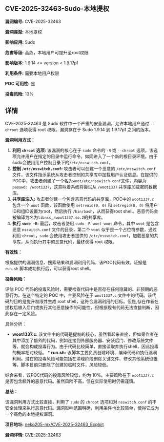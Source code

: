 ## CVE-2025-32463-Sudo-本地提权

**漏洞编号:** CVE-2025-32463

**漏洞类型:** 本地提权

**影响应用:** Sudo

**危害等级:** 高危，本地用户可提升至root权限

**影响版本:** 1.9.14 <= version < 1.9.17p1

**利用条件:** 需要本地用户权限

**POC 可用性:** 是

**投毒风险:** 10%

## 详情

CVE-2025-32463 是 Sudo 软件中一个严重的安全漏洞，允许本地用户通过 `--chroot` 选项获得 root 权限。漏洞存在于 Sudo 1.9.14 到 1.9.17p1 之间的版本。

**漏洞利用方式：**

1.  **利用 `chroot` 选项:** 该漏洞的核心在于 `sudo` 命令的 `-R` 或 `--chroot` 选项，该选项允许用户在指定的目录中运行命令，如同进入了一个新的根目录环境。由于sudo会使用用户控制目录下的`/etc/nsswitch.conf`。
2.  **控制 `/etc/nsswitch.conf`:** 攻击者可以创建一个恶意的 `/etc/nsswitch.conf` 文件，该文件指示系统从攻击者控制的共享库中加载用户认证信息。在提供的POC中，攻击者创建了一个名为`woot/etc/nsswitch.conf`文件，内容为 `passwd: /woot1337`，这意味着系统将尝试从 `/woot1337` 共享库加载密码数据库。
3.  **共享库注入:** 攻击者创建一个包含恶意代码的共享库，POC中的 `woot1337.c` 包含一个 `woot` 函数，该函数使用 `setreuid(0, 0)` 和 `setregid(0, 0)` 将用户ID和组ID设置为root，然后执行 `/bin/bash`，从而获得root shell。恶意代码会被编译为名为`libnss_/woot1337.so.2`的共享库。
4.  **执行 `sudo -R`:** 最后，攻击者使用 `sudo -R woot woot` 命令，其中 `woot` 是包含恶意 `nsswitch.conf` 文件的目录，第二个 `woot` 似乎是一个占位符参数，通过利用 `chroot`，`sudo` 会使用攻击者提供的 `/etc/nsswitch.conf`，加载恶意的共享库，从而执行其中的恶意代码，最终获得 root 权限。

**有效性：**

根据提供的漏洞信息、搜索结果和漏洞利用代码，该POC代码有效。证据是 `run.sh` 脚本成功执行后，可以获得root shell。

**投毒风险：**

评估 POC 代码的投毒风险时，需要检查代码中是否存在任何隐藏的、非预期的恶意行为。在这个特定的 POC 中，主要风险在于 `woot1337.c` 文件中的代码。该代码的目的是提升权限并生成 root shell，这符合漏洞利用的目标。但是,存在作者在提权后植入后门或执行其他恶意操作的可能性，但根据现有代码无法直接判断，因此存在一定风险。

具体分析：

*   **woot1337.c:** 该文件中的代码是提权的核心，虽然看起来直接，但如果作者在其中添加了额外的代码，例如连接到外部服务器、安装后门、修改系统文件等，就会构成投毒行为。由于代码比较简单，直接读取并执行shell，因此投毒的概率相对较低。 *   **run.sh:** 该脚本主要负责创建环境、编译代码和执行漏洞利用。潜在的投毒风险可能包括在清理阶段删除关键文件、修改其他系统设置等。脚本目前只删除了创建的临时文件，风险较低。

综合来看，该POC代码的投毒风险较低，约为 10%。主要风险在于 `woot1337.c` 是否包含额外的恶意代码。虽然风险不高，但在实际使用时仍需谨慎。

**总结：**

该漏洞利用方式比较直接，利用了 `sudo` 的 `chroot` 选项和对 `nsswitch.conf` 的不安全处理来执行恶意代码。漏洞影响范围明确，利用条件也比较简单，使得它成为一个高危的本地提权漏洞。

**项目地址:** [neko205-mx/CVE-2025-32463_Exploit](https://github.com/neko205-mx/CVE-2025-32463_Exploit)

**漏洞详情:** [CVE-2025-32463](https://nvd.nist.gov/vuln/detail/CVE-2025-32463)